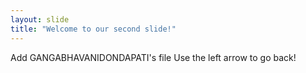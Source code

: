 ```yaml
---
layout: slide
title: "Welcome to our second slide!"
---
```

Add GANGABHAVANIDONDAPATI's file
Use the left arrow to go back!
